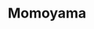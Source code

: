 ---
layout: place
title: "Momoyama"
permalink: /district-of-columbia/washington/momoyama.html
stateAbbr: DC
stateName: District of Columbia
cityName: Washington
place_id: ChIJt1JwK4a3t4kRq4L61cpSMaU
photos:
  - name: >-
      places/ChIJt1JwK4a3t4kRq4L61cpSMaU/photos/AeeoHcIQJBNnPVv1butfl1MyQEyqPU-qNJTh7W_SVtvo1ltZswP48aDquHwChzWzRRjXunSFbndH0GllbH-E_7NBn3ekLdBMNL_hB4nhxGUua3PcdCo5iG2bHvKjXe7NjOEsdQSmwMbOoGZ2zjnNeSToQIy_-3kqI1azT2e0kudYaW2iar-jiEFqWUJhopUaAqcad4UhEm4cNbnjoF3ITRHdY7XoSosi3-yR_uddknTy42tE7eFCUhdK5p5WxuZB3SyaJ0JWPGo7ZZd-Ngq9oyo2jwtScBGV73M3TGwsjibDl231cQ
    widthPx: 2048
    heightPx: 996
    authorAttributions:
      - displayName: Momoyama
        uri: https://maps.google.com/maps/contrib/108806578058552936687
        photoUri: >-
          https://lh3.googleusercontent.com/a-/ALV-UjWReSU4bQ0jCz91OzitC1N7PWt6EeOogYc2vYFe4V089H57kBU=s100-p-k-no-mo
    flagContentUri: >-
      https://www.google.com/local/imagery/report/?cb_client=maps_api_places.places_api&image_key=!1e10!2sAF1QipN4xcvtLrdTlBqznnzjuX80JtFShr5kN1CkB9sX&hl=en-US
    googleMapsUri: >-
      https://www.google.com/maps/place//data=!3m4!1e2!3m2!1sAF1QipN4xcvtLrdTlBqznnzjuX80JtFShr5kN1CkB9sX!2e10!4m2!3m1!1s0x89b7b7862b7052b7:0xa53152cad5fa82ab
  - name: >-
      places/ChIJt1JwK4a3t4kRq4L61cpSMaU/photos/AeeoHcLpdKELlbeGq-0vyNNrR6DvUflNxH7mdIyj3qmT1CFZvYt2Wp4Zt2ETFa4adF9n6Bh55LMefkljyud6ufoTZ5KwKVazJYWkACqTcMJIWcnSN3065LvFAbk7ZtidiOpmHNa8aZLj7fuiNRhq3oBv_bZZ8B03PoHbKu3Jn7RhusnHc9jUkHd9aL01pjezb-ZvdRswXevgf6_V9K9Mu9jO1hHTnWJQiwhFC5NgC5Gn4DnbNx0FAsm2lgD0tR0I35bHNiqjiyNgWMifbozcXPMVTQmGKERsL3bS1teo8oDUHUdy_A
    widthPx: 2048
    heightPx: 1152
    authorAttributions:
      - displayName: Momoyama
        uri: https://maps.google.com/maps/contrib/108806578058552936687
        photoUri: >-
          https://lh3.googleusercontent.com/a-/ALV-UjWReSU4bQ0jCz91OzitC1N7PWt6EeOogYc2vYFe4V089H57kBU=s100-p-k-no-mo
    flagContentUri: >-
      https://www.google.com/local/imagery/report/?cb_client=maps_api_places.places_api&image_key=!1e10!2sAF1QipMR2QM5ra8Hg3YdMoSl6Eb7NFR3-idPhPHYnhhN&hl=en-US
    googleMapsUri: >-
      https://www.google.com/maps/place//data=!3m4!1e2!3m2!1sAF1QipMR2QM5ra8Hg3YdMoSl6Eb7NFR3-idPhPHYnhhN!2e10!4m2!3m1!1s0x89b7b7862b7052b7:0xa53152cad5fa82ab
  - name: >-
      places/ChIJt1JwK4a3t4kRq4L61cpSMaU/photos/AeeoHcKh-6kFJfeEJykUmjn6eXJzqGWtGOzfuT4pVvpvS0PsR8Dnza_EGqGUm8CJsUjBCOyCv8rLsln3LJOKOiHs0qEcFQZ6M21SC7qRk_x17NR8uKOqZOyJo1jyCdnfUAO_hiDLW2qNsMAOxbqCKAnEXXTEKWd4lJZihltZs8RUwrvK_IB346jbhzrJRp3inzwA-BZX8wSq3PT7pj9iHvyPKgE7KiIrdqcvyRkezT8l3Q2Xi9tXdByFtnWWWXdyIqndaHqCIk9KFBhpjR-dmi-ka54mmXAAmkyItNoGTVRsMVFePWZkyvPidiV_ebzViKLnqCAZPFPCs7vWd5CbPaVGD7lY_MTUULdpp4EXtgTov6HCi-K96doc7s-W3o-a3OUrzh2up5ZF4TXEvd5fVtVKEK9QI50bHjxv4JczAVWNR1V1AA
    widthPx: 2992
    heightPx: 2992
    authorAttributions:
      - displayName: Iffybog (Tony)
        uri: https://maps.google.com/maps/contrib/118099424260411438966
        photoUri: >-
          https://lh3.googleusercontent.com/a-/ALV-UjWYU8DjSZifUcxe_yg8DO082Euw5Xqa_00Pxgrkre7q16SOI0V4=s100-p-k-no-mo
    flagContentUri: >-
      https://www.google.com/local/imagery/report/?cb_client=maps_api_places.places_api&image_key=!1e10!2sCIHM0ogKEICAgIC_3OLrVA&hl=en-US
    googleMapsUri: >-
      https://www.google.com/maps/place//data=!3m4!1e2!3m2!1sCIHM0ogKEICAgIC_3OLrVA!2e10!4m2!3m1!1s0x89b7b7862b7052b7:0xa53152cad5fa82ab
  - name: >-
      places/ChIJt1JwK4a3t4kRq4L61cpSMaU/photos/AeeoHcJXeYF8i5OwB7P2PuBtQNRA9Vry-RPF2GGpL3IjsVjRbHTcOpreERkPnz2fmsJZwzePdjd4A5A0GtpafvHlnWYf7-G0d4G66-Tr857ImeuUHiDlKsJ-XGrdX3kYURNdPcLO9lnhxVH89769zVCf2v38_b22zTejaNdq6BpasEnabkdIMcbmslNHYbToaD8uoQIEw0ipn71pa4-JyyUcKeNp7COobG1ilZhrJ_BgoZqzbyS2KRl6KmzT4pZKw-diHGZUnywF6XqVPLLr3VuplndX02ekzQxAlOWGQ7xIUp57dyhTavAwaXEJ2tqPcL0B5-E211tVaxucOvKyVUkPQLe0hNjqw-gbx4ZCTLXAkIzga5QWtQqP4vGzihpXFp9RhoGvCBnwvpL1mh6LdRKgwhhj1V1YA8oS42ezC-I6Hl894Of9
    widthPx: 4000
    heightPx: 3000
    authorAttributions:
      - displayName: Trevor
        uri: https://maps.google.com/maps/contrib/110526238843533472522
        photoUri: >-
          https://lh3.googleusercontent.com/a-/ALV-UjVWM5OepnKfn5oPuM-wVMwAAqQRS8W-nmuaNO0bgU7mHx596THaUA=s100-p-k-no-mo
    flagContentUri: >-
      https://www.google.com/local/imagery/report/?cb_client=maps_api_places.places_api&image_key=!1e10!2sCIHM0ogKEICAgICL7Jn6vAE&hl=en-US
    googleMapsUri: >-
      https://www.google.com/maps/place//data=!3m4!1e2!3m2!1sCIHM0ogKEICAgICL7Jn6vAE!2e10!4m2!3m1!1s0x89b7b7862b7052b7:0xa53152cad5fa82ab
  - name: >-
      places/ChIJt1JwK4a3t4kRq4L61cpSMaU/photos/AeeoHcI8-N5cOiR0GoShf3--OvYP8NcEokmNxnJQqwS77l7ulWjBQw8zfZmDSZ1EJKJvaqtrdvB8cpeplxVv8JX_ZpdbScmQ7bgRg65KjWw_uKp6TCN9Y1DpYKil1ospD9bg0nfwfpd-I_25QE6JY-IUWvE7gji0sSflqf_k5Ftdqiuz5e11sD3wZdi-UExN1V8ucKQZEuqBQgBqQEsu2toG-evZDoVXostM4VBaDXlmWzCpBYI5w1nunwwwvszQ_NwNT3YyKaDSVhjS54hLK-6WEhePZkIHLwkZblsUq8CT7IivWz5QlMiBt2eT-gv4u3C2SbPIuec01Ua7vuodZFcJOexO1eZTpefUHymz15I714iuU66NVtBm_XLmkFw_ywXppR9MvPvObzQIuP-mJHzlvqt77KfcPcLpKC95rKC9o_lvdQff
    widthPx: 3840
    heightPx: 2160
    authorAttributions:
      - displayName: 박중기
        uri: https://maps.google.com/maps/contrib/112630530154093317838
        photoUri: >-
          https://lh3.googleusercontent.com/a-/ALV-UjWjGiBcR8HljCVyIirmxAm2qqQAaBREEYzh43hYJA0h3TW-fBD4=s100-p-k-no-mo
    flagContentUri: >-
      https://www.google.com/local/imagery/report/?cb_client=maps_api_places.places_api&image_key=!1e10!2sCIHM0ogKEICAgIDEtL2k_gE&hl=en-US
    googleMapsUri: >-
      https://www.google.com/maps/place//data=!3m4!1e2!3m2!1sCIHM0ogKEICAgIDEtL2k_gE!2e10!4m2!3m1!1s0x89b7b7862b7052b7:0xa53152cad5fa82ab
  - name: >-
      places/ChIJt1JwK4a3t4kRq4L61cpSMaU/photos/AeeoHcIXrS3av9Oix6ChTWp8t1hAQdnkI0CjPViYOyB08guP7qmCnvY5Jb7su8K2XlrapPl3s4S1aMSx-WKQ83c5K56M4f926c7QAPnI9XcewSGRashjZCFZaINTv2BIep7Sm753s-6NvrsSzv8fMhpg7pc5pAwLYZaJknCMNcNGDF9AaJ_15v5wWXmAd1KXSJeW_lPJs3ac8NxUc-t8z-R1lP1Ds-PVbZsJtNqUNwUkp0nc1QtEGzlrL68JVFAFa_iJUsks1-8PnqX_HTdJfWaq6xuqAWMptEyzKN2tH_PpCQE44wgs0k7dY96Gat8We8eoXh6U0FUC6xtBMfxUacCEDWj0iAQEj_fT6iyKwnNvxBQI-xkVHmoXUXpe_q8cqhaCldp2VdBFbzx-k2jyTnjhC4rn-PJ6nAq6wTr7VOg774u0P1fv
    widthPx: 4096
    heightPx: 2304
    authorAttributions:
      - displayName: Momoyama Restaurant
        uri: https://maps.google.com/maps/contrib/110755858704207084036
        photoUri: >-
          https://lh3.googleusercontent.com/a/ACg8ocLCN_uHVjt9Dk_RruXmQ5gs376q969irEVpHmW9u6jp-0qBmQ=s100-p-k-no-mo
    flagContentUri: >-
      https://www.google.com/local/imagery/report/?cb_client=maps_api_places.places_api&image_key=!1e10!2sCIHM0ogKEICAgIC8tbXxhwE&hl=en-US
    googleMapsUri: >-
      https://www.google.com/maps/place//data=!3m4!1e2!3m2!1sCIHM0ogKEICAgIC8tbXxhwE!2e10!4m2!3m1!1s0x89b7b7862b7052b7:0xa53152cad5fa82ab
  - name: >-
      places/ChIJt1JwK4a3t4kRq4L61cpSMaU/photos/AeeoHcIickPTZDiizx_15hDLFXYvI-fxcgDmFbasuN9pha2PPkcBOJXmu980erezvrnkjAm-64K3gk7HwjLvmrRDO5HLGQiwmXIhiz1SOd9vL-HhZL99GUlMnnXmJdS4YkXVdGpy01g7gfhTau2sHmnHbU112_dF-ifrNZy-8KuNdY7Cq1NKzOFVKWkammYMpUhqt_X4qxIF2bY8gaQzeYzfOkoMua0F35aDcIiCMBiqO3F7vv0vdOg7br3Y8QTWold8Cr4k3icPY2l2jToJUuodAy32wx7150kzDZnM_g9mtabsrwNUaH-oZ90zizuSTv0TbCatpB5VpKrGgdWo_MsQPmB123BoiNabMyNRGYnhUs2SMEiu-30rZN44IoRss_CQKuj17GVE4JHQXYsUTdPx4y7MN5TGaDO0kYo_Y0c5AifiOw
    widthPx: 4032
    heightPx: 2268
    authorAttributions:
      - displayName: Roberta Ewane
        uri: https://maps.google.com/maps/contrib/101603358889591464940
        photoUri: >-
          https://lh3.googleusercontent.com/a-/ALV-UjVmfvxgvvX6XreQQ2MDxLwepaTs14HoZFywQvRib4fEvass7WrIYw=s100-p-k-no-mo
    flagContentUri: >-
      https://www.google.com/local/imagery/report/?cb_client=maps_api_places.places_api&image_key=!1e10!2sCIHM0ogKEICAgIC33pzpFw&hl=en-US
    googleMapsUri: >-
      https://www.google.com/maps/place//data=!3m4!1e2!3m2!1sCIHM0ogKEICAgIC33pzpFw!2e10!4m2!3m1!1s0x89b7b7862b7052b7:0xa53152cad5fa82ab
  - name: >-
      places/ChIJt1JwK4a3t4kRq4L61cpSMaU/photos/AeeoHcIgrqZZPYg2rMCW7ZDlFFo6jA54uoeRIw0m9eEPMirmwQoFUdkAJ43NEwDVeAl7uptKUDMpMYWnWmSHfVkT2oasu69TvSHWAOVRmPAMx_P5MV9WOmulP6Xhc5EbaPkqLzj5PaPt7JkNODe3F07JgIVaG0C-KSaQ5By1i2_rsMLhxQgNhwgq0l_g7IEAb_YclBR2AmTa2PX6GzBZLpgV-gcNIslaUOp049t175ozGlDGl_j3EwZinGQUOqpksM_BK38vNeWEGERFp8R6o3lMjcO2s30w7DOzm4sjPS3jGeN8RwFKp0uCxxGuzNVGK9fUSlSI0aB4rSGZDgf9LhfsYLeZ36j6fH57Y_ZgM6oKo3T421gQZeyAclcZZuObDQdUSwx1hGg1HUlTrBSP2nuYRrTpDnh9BK2vTMpF1M99LE-zJXDV
    widthPx: 4000
    heightPx: 3000
    authorAttributions:
      - displayName: Trevor
        uri: https://maps.google.com/maps/contrib/110526238843533472522
        photoUri: >-
          https://lh3.googleusercontent.com/a-/ALV-UjVWM5OepnKfn5oPuM-wVMwAAqQRS8W-nmuaNO0bgU7mHx596THaUA=s100-p-k-no-mo
    flagContentUri: >-
      https://www.google.com/local/imagery/report/?cb_client=maps_api_places.places_api&image_key=!1e10!2sCIHM0ogKEICAgICL7Jn63AE&hl=en-US
    googleMapsUri: >-
      https://www.google.com/maps/place//data=!3m4!1e2!3m2!1sCIHM0ogKEICAgICL7Jn63AE!2e10!4m2!3m1!1s0x89b7b7862b7052b7:0xa53152cad5fa82ab
  - name: >-
      places/ChIJt1JwK4a3t4kRq4L61cpSMaU/photos/AeeoHcLinaXzjSwJZdC8KT1iiQGTRQJ-E-1v8n4M1qbcNrfygx_g1wMSp7qGBCd59BJJH_0wYma0spr9rOzpXLQ1moZPyV0m0qDfnj49nIVBrCAl3xUr2P-6S4pl6xOdfs8mxMT9tdljJjWMnSOHLMqKoAzYNJbHAMUBm_teeXkvN448jzmimOi7DbnDy1P-0EnBmheFdcMYY6fHNqk-mUFmAeBOsGXKr8lVjglWm2MtbnA2XSlamJcn024xdBMIcxjtaZESGWtgEad-CzwQD6G5WwMIfeUyWBZBJfSi045GxjN4WKdcOUl3AR7m6ijkjpezJ_kEZ7oXgWMbUiBXO_KyJzAUzCP3aO1lvKTqexKI9MfEENoRafQKoR-Hhr7K2eifS5Vbl0VIRGGVj5no57rzkwdrAAyq85IQRH6H9R8tO1_KRIw
    widthPx: 4080
    heightPx: 3072
    authorAttributions:
      - displayName: Brian Lenk
        uri: https://maps.google.com/maps/contrib/102907616976460991457
        photoUri: >-
          https://lh3.googleusercontent.com/a-/ALV-UjW0sd2FUp-wvNxNeyNL1jjGm0mQXsMxwwl7a3UMchgahLpZqaMlAg=s100-p-k-no-mo
    flagContentUri: >-
      https://www.google.com/local/imagery/report/?cb_client=maps_api_places.places_api&image_key=!1e10!2sCIHM0ogKEICAgID3tMOvrAE&hl=en-US
    googleMapsUri: >-
      https://www.google.com/maps/place//data=!3m4!1e2!3m2!1sCIHM0ogKEICAgID3tMOvrAE!2e10!4m2!3m1!1s0x89b7b7862b7052b7:0xa53152cad5fa82ab
  - name: >-
      places/ChIJt1JwK4a3t4kRq4L61cpSMaU/photos/AeeoHcJJBvQExTvdJRL0OAsFehWRULp4I4RosI_Av2vKYSq9h0mozRXTTiejdMWBSQOrXnN0pm4KN26zOWBIq0doWGHwDrlYdvyef1EautbRn8P4XiZvEPrXE4KyqUbjvidKBvAptJcoOuPfhiJqO0LHyrmZaVncNdOne6oSWq-mlns5FWQkIJfD9MlWAIkBYlN6zxNnOpWQ7iamG6cjdZdQPdgWUPlN5aALSVC8pdw_usZ8aGRvPwlIPjeHgrCeC8-1BjYaAKjvXIVHjHyRvwcq0jtj_uviibDXwFgQNDyWTJQDRTdiaDUKWIDvA2Vj-Og2NjQa0f2uEE4OgqXF-gdkdfM11f_SZYuKx3jD7jOqewX7YFIyMbBDKsZ0BjzTSp0RwxiHrp7-qObr34XbGLMRmdQqOnSvmx2u5XiFmBLkj3jw5A
    widthPx: 4032
    heightPx: 3024
    authorAttributions:
      - displayName: CS쉐어링
        uri: https://maps.google.com/maps/contrib/116370937023002820964
        photoUri: >-
          https://lh3.googleusercontent.com/a-/ALV-UjVDOTtp6cMUz1PbOji5Tbx5lRCS0ASFgOt2leEHnd6inu5gb5vP=s100-p-k-no-mo
    flagContentUri: >-
      https://www.google.com/local/imagery/report/?cb_client=maps_api_places.places_api&image_key=!1e10!2sCIHM0ogKEICAgIDLjuPzJw&hl=en-US
    googleMapsUri: >-
      https://www.google.com/maps/place//data=!3m4!1e2!3m2!1sCIHM0ogKEICAgIDLjuPzJw!2e10!4m2!3m1!1s0x89b7b7862b7052b7:0xa53152cad5fa82ab
address: 231 2nd St NW, Washington, DC 20001, USA
street: 231 2nd St NW
city: Washington
state: DC
zip: '20001'
country: USA
neighborhood: Northwest Washington
latitude: '38.893268'
longitude: '-77.013400'
accessibility_options:
  wheelchairAccessibleParking: false
  wheelchairAccessibleEntrance: false
business_status: OPERATIONAL
name: Momoyama
google_maps_links:
  directionsUri: >-
    https://www.google.com/maps/dir//''/data=!4m7!4m6!1m1!4e2!1m2!1m1!1s0x89b7b7862b7052b7:0xa53152cad5fa82ab!3e0
  placeUri: https://maps.google.com/?cid=11903386321243767467
  writeAReviewUri: >-
    https://www.google.com/maps/place//data=!4m3!3m2!1s0x89b7b7862b7052b7:0xa53152cad5fa82ab!12e1
  reviewsUri: >-
    https://www.google.com/maps/place//data=!4m4!3m3!1s0x89b7b7862b7052b7:0xa53152cad5fa82ab!9m1!1b1
  photosUri: >-
    https://www.google.com/maps/place//data=!4m3!3m2!1s0x89b7b7862b7052b7:0xa53152cad5fa82ab!10e5
primary_type: Japanese Restaurant
opening_hours:
  regular: null
  current: null
secondary_opening_hours:
  regular:
    weekdayDescriptions: null
    type: null
  current:
    weekdayDescriptions: null
    type: null
phone: (202) 737-0397
price_level: PRICE_LEVEL_INEXPENSIVE
price_range: $10 &ndash; $20
rating: '4.4'
rating_count: 381
website: https://www.facebook.com/momoyamadc/
description: >-
  This hideaway sushi spot also features cooked Japanese fare plus bento boxes &
  happy hour specials.
reviews:
  - name: >-
      places/ChIJt1JwK4a3t4kRq4L61cpSMaU/reviews/ChZDSUhNMG9nS0VJQ0FnTUN3NnFTTlhBEAE
    relativePublishTimeDescription: 3 weeks ago
    rating: 5
    text:
      text: >-
        Complete authenticity. The people running this place are super sweet and
        always want you to leave happy. The sushi was the best I've had in a
        while. Highly recommend the Avocado Salmon Roll to start. The ramen was
        pretty spicy, but there is a mild option. If you are iffy on spice,
        definitely get the mild ramen. Overall the meal was affordable and
        delicious :)
      languageCode: en
    originalText:
      text: >-
        Complete authenticity. The people running this place are super sweet and
        always want you to leave happy. The sushi was the best I've had in a
        while. Highly recommend the Avocado Salmon Roll to start. The ramen was
        pretty spicy, but there is a mild option. If you are iffy on spice,
        definitely get the mild ramen. Overall the meal was affordable and
        delicious :)
      languageCode: en
    authorAttribution:
      displayName: Alli O
      uri: https://www.google.com/maps/contrib/112724293485704339941/reviews
      photoUri: >-
        https://lh3.googleusercontent.com/a-/ALV-UjUD8u_KUEt-sWluZzVo7IyKwa2Wnc73FvzHWGkE9cWEqQKZdv3KhA=s128-c0x00000000-cc-rp-mo-ba3
    publishTime: '2025-03-18T04:39:27.760054Z'
    flagContentUri: >-
      https://www.google.com/local/review/rap/report?postId=ChZDSUhNMG9nS0VJQ0FnTUN3NnFTTlhBEAE&d=17924085&t=1
    googleMapsUri: >-
      https://www.google.com/maps/reviews/data=!4m6!14m5!1m4!2m3!1sChZDSUhNMG9nS0VJQ0FnTUN3NnFTTlhBEAE!2m1!1s0x89b7b7862b7052b7:0xa53152cad5fa82ab
  - name: >-
      places/ChIJt1JwK4a3t4kRq4L61cpSMaU/reviews/ChdDSUhNMG9nS0VJQ0FnSUMzM3B6cHB3RRAB
    relativePublishTimeDescription: 5 months ago
    rating: 5
    text:
      text: >-
        The place was small, cute, and charming. True mom and pop shop, the
        owners were so kind and doting. Tried the Bibimbap bowl and the mint
        lemonade and it did NOT disappoint. The owner and the cook herself, even
        mixed the Bibimbap for us. It felt like eating dinner at Grandma's
        house, and I can't wait to go back!
      languageCode: en
    originalText:
      text: >-
        The place was small, cute, and charming. True mom and pop shop, the
        owners were so kind and doting. Tried the Bibimbap bowl and the mint
        lemonade and it did NOT disappoint. The owner and the cook herself, even
        mixed the Bibimbap for us. It felt like eating dinner at Grandma's
        house, and I can't wait to go back!
      languageCode: en
    authorAttribution:
      displayName: Roberta Ewane
      uri: https://www.google.com/maps/contrib/101603358889591464940/reviews
      photoUri: >-
        https://lh3.googleusercontent.com/a-/ALV-UjVmfvxgvvX6XreQQ2MDxLwepaTs14HoZFywQvRib4fEvass7WrIYw=s128-c0x00000000-cc-rp-mo
    publishTime: '2024-11-05T22:20:38.272693Z'
    flagContentUri: >-
      https://www.google.com/local/review/rap/report?postId=ChdDSUhNMG9nS0VJQ0FnSUMzM3B6cHB3RRAB&d=17924085&t=1
    googleMapsUri: >-
      https://www.google.com/maps/reviews/data=!4m6!14m5!1m4!2m3!1sChdDSUhNMG9nS0VJQ0FnSUMzM3B6cHB3RRAB!2m1!1s0x89b7b7862b7052b7:0xa53152cad5fa82ab
  - name: >-
      places/ChIJt1JwK4a3t4kRq4L61cpSMaU/reviews/ChdDSUhNMG9nS0VJQ0FnSUR2bS1ING5BRRAB
    relativePublishTimeDescription: 3 months ago
    rating: 5
    text:
      text: >-
        Truly a nice small mom and pop shop. The bento boxes are filling and the
        flavors are good and not too intense. The pairing of the capers and red
        onion on the lightly cooked salmon makes for a delicious bite. If you’re
        in the area visiting the capitol or the botanical gardens I highly
        recommend stopping by
      languageCode: en
    originalText:
      text: >-
        Truly a nice small mom and pop shop. The bento boxes are filling and the
        flavors are good and not too intense. The pairing of the capers and red
        onion on the lightly cooked salmon makes for a delicious bite. If you’re
        in the area visiting the capitol or the botanical gardens I highly
        recommend stopping by
      languageCode: en
    authorAttribution:
      displayName: Alex Lin
      uri: https://www.google.com/maps/contrib/100532503215311559517/reviews
      photoUri: >-
        https://lh3.googleusercontent.com/a-/ALV-UjUGoUCe2MZJej4E63SRYYSBanVjlV4LzPeBdsXVwu4xz04TS-_-=s128-c0x00000000-cc-rp-mo
    publishTime: '2024-12-24T09:27:11.317827Z'
    flagContentUri: >-
      https://www.google.com/local/review/rap/report?postId=ChdDSUhNMG9nS0VJQ0FnSUR2bS1ING5BRRAB&d=17924085&t=1
    googleMapsUri: >-
      https://www.google.com/maps/reviews/data=!4m6!14m5!1m4!2m3!1sChdDSUhNMG9nS0VJQ0FnSUR2bS1ING5BRRAB!2m1!1s0x89b7b7862b7052b7:0xa53152cad5fa82ab
  - name: >-
      places/ChIJt1JwK4a3t4kRq4L61cpSMaU/reviews/ChZDSUhNMG9nS0VJQ0FnSUN2cGJMLUVREAE
    relativePublishTimeDescription: 4 months ago
    rating: 5
    text:
      text: >-
        Lovely little hole in the wall sushi/bento box place. Really satisfying
        meal. If you're hungry, get two sushi rolls or a box.
      languageCode: en
    originalText:
      text: >-
        Lovely little hole in the wall sushi/bento box place. Really satisfying
        meal. If you're hungry, get two sushi rolls or a box.
      languageCode: en
    authorAttribution:
      displayName: Samuel Lechtman
      uri: https://www.google.com/maps/contrib/100118112754796239893/reviews
      photoUri: >-
        https://lh3.googleusercontent.com/a/ACg8ocK2v3BnfIu4bMWcsBw_LlVZITzkaMRyfz3g_A_LRM7iGYxchQ=s128-c0x00000000-cc-rp-mo-ba5
    publishTime: '2024-12-13T00:44:02.363044Z'
    flagContentUri: >-
      https://www.google.com/local/review/rap/report?postId=ChZDSUhNMG9nS0VJQ0FnSUN2cGJMLUVREAE&d=17924085&t=1
    googleMapsUri: >-
      https://www.google.com/maps/reviews/data=!4m6!14m5!1m4!2m3!1sChZDSUhNMG9nS0VJQ0FnSUN2cGJMLUVREAE!2m1!1s0x89b7b7862b7052b7:0xa53152cad5fa82ab
  - name: >-
      places/ChIJt1JwK4a3t4kRq4L61cpSMaU/reviews/ChZDSUhNMG9nS0VJQ0FnSUNmdmZQMVh3EAE
    relativePublishTimeDescription: 3 months ago
    rating: 1
    text:
      text: >-
        My family of 5 was visiting DC and went to this place for a quick lunch.
        The space is small and we sat directly next (on same table as another
        group, which is no big deal, in a big city we are grateful to find
        seating) Each of us ordered either a roll, two or box. Food was good. My
        son quickly realized that he would like to order another roll and the
        owner said no and claimed they were out of rice which was clearly a lie.
        It was very awkward and, feeling uncomfortable, we figured let’s get out
        of there and asked for the check. In the following couple of minutes, we
        continued to realize that we were lied too because orders continued to
        be served, clearly including rice. After all it’s a sushi place. Check
        was about $60 and left 60 cents tip not appreciating being lied to. How
        much worth can service be? As soon as owner’s wife got a hold of the
        check while we are getting ready to leave, she began to appear upset,
        raised her voice in a foreign language and immediately began clearing
        the table while my wife and kids are still there, almost pushing them
        out of the way. Terrible and disrespectful service. Get your sushi
        elsewhere with good, honest service and decent space / atmosphere.
      languageCode: en
    originalText:
      text: >-
        My family of 5 was visiting DC and went to this place for a quick lunch.
        The space is small and we sat directly next (on same table as another
        group, which is no big deal, in a big city we are grateful to find
        seating) Each of us ordered either a roll, two or box. Food was good. My
        son quickly realized that he would like to order another roll and the
        owner said no and claimed they were out of rice which was clearly a lie.
        It was very awkward and, feeling uncomfortable, we figured let’s get out
        of there and asked for the check. In the following couple of minutes, we
        continued to realize that we were lied too because orders continued to
        be served, clearly including rice. After all it’s a sushi place. Check
        was about $60 and left 60 cents tip not appreciating being lied to. How
        much worth can service be? As soon as owner’s wife got a hold of the
        check while we are getting ready to leave, she began to appear upset,
        raised her voice in a foreign language and immediately began clearing
        the table while my wife and kids are still there, almost pushing them
        out of the way. Terrible and disrespectful service. Get your sushi
        elsewhere with good, honest service and decent space / atmosphere.
      languageCode: en
    authorAttribution:
      displayName: Peter Ibrahim
      uri: https://www.google.com/maps/contrib/113852207581276704219/reviews
      photoUri: >-
        https://lh3.googleusercontent.com/a-/ALV-UjXjp8IhjwrhLvak_vJSI1T7ZW_vg5Y1WaSkLbLA3WBdWMLDums_dw=s128-c0x00000000-cc-rp-mo-ba4
    publishTime: '2024-12-31T22:47:07.223079Z'
    flagContentUri: >-
      https://www.google.com/local/review/rap/report?postId=ChZDSUhNMG9nS0VJQ0FnSUNmdmZQMVh3EAE&d=17924085&t=1
    googleMapsUri: >-
      https://www.google.com/maps/reviews/data=!4m6!14m5!1m4!2m3!1sChZDSUhNMG9nS0VJQ0FnSUNmdmZQMVh3EAE!2m1!1s0x89b7b7862b7052b7:0xa53152cad5fa82ab
parking_options:
  valetParking: false
payment_options:
  acceptsCreditCards: true
  acceptsDebitCards: true
  acceptsCashOnly: false
  acceptsNfc: true
allow_dogs: null
curbside_pickup: null
delivery: null
dine_in: true
good_for_children: null
good_for_groups: null
good_for_sports: false
live_music: false
menu_for_children: false
outdoor_seating: true
reservable: true
restroom: true
serves_beer: true
serves_breakfast: false
serves_brunch: false
serves_cocktails: null
serves_coffee: null
serves_dinner: true
serves_dessert: true
serves_lunch: true
serves_vegetarian_food: null
serves_wine: true
takeout: true

---